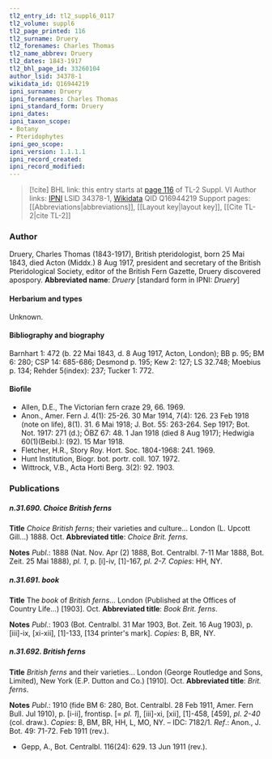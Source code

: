 ```yaml
---
tl2_entry_id: tl2_suppl6_0117
tl2_volume: suppl6
tl2_page_printed: 116
tl2_surname: Druery
tl2_forenames: Charles Thomas
tl2_name_abbrev: Druery
tl2_dates: 1843-1917
tl2_bhl_page_id: 33260104
author_lsid: 34378-1
wikidata_id: Q16944219
ipni_surname: Druery
ipni_forenames: Charles Thomas
ipni_standard_form: Druery
ipni_dates: 
ipni_taxon_scope: 
- Botany
- Pteridophytes
ipni_geo_scope: 
ipni_version: 1.1.1.1
ipni_record_created: 
ipni_record_modified:
---
```


> [!cite] BHL link: this entry starts at [page 116](https://www.biodiversitylibrary.org/page/33260104) of TL-2 Suppl. VI
> Author links: [IPNI](https://www.ipni.org/a/34378-1) LSID 34378-1, [Wikidata](https://www.wikidata.org/wiki/Q16944219) QID Q16944219
> Support pages: [[Abbreviations|abbreviations]], [[Layout key|layout key]], [[Cite TL-2|cite TL-2]]

### Author

Druery, Charles Thomas (1843-1917), British pteridologist, born 25 Mai 1843, died Acton (Middx.) 8 Aug 1917, president and secretary of the British Pteridological Society, editor of the British Fern Gazette, Druery discovered apospory. 
**Abbreviated name**: *Druery* \[standard form in IPNI: *Druery*\]

#### Herbarium and types

Unknown.

#### Bibliography and biography

Barnhart 1: 472 (b. 22 Mai 1843, d. 8 Aug 1917, Acton, London); BB p. 95; BM 6: 280; CSP 14: 685-686; Desmond p. 195; Kew 2: 127; LS 32.748; Moebius p. 134; Rehder 5(index): 237; Tucker 1: 772.

#### Biofile

- Allen, D.E., The Victorian fern craze 29, 66. 1969.
- Anon., Amer. Fern J. 4(1): 25-26. 30 Mar 1914, 7(4): 126. 23 Feb 1918 (note on life), 8(1). 31. 6 Mai 1918; J. Bot. 55: 263-264. Sep 1917; Bot. Not. 1917: 271 (d.); ÖBZ 67: 48. 1 Jan 1918 (died 8 Aug 1917); Hedwigia 60(1)(Beibl.): (92). 15 Mar 1918.
- Fletcher, H.R., Story Roy. Hort. Soc. 1804-1968: 241. 1969.
- Hunt Institution, Biogr. bot. portr. coll. 107. 1972.
- Wittrock, V.B., Acta Horti Berg. 3(2): 92. 1903.

### Publications

##### n.31.690. Choice British ferns

**Title**
*Choice British ferns*; their varieties and culture... London (L. Upcott Gill...) 1888. Oct.
**Abbreviated title**: *Choice Brit. ferns*.

**Notes**
*Publ*.: 1888 (Nat. Nov. Apr (2) 1888, Bot. Centralbl. 7-11 Mar 1888, Bot. Zeit. 25 Mai 1888), *pl. 1*, p. \[i\]-iv, \[1\]-167, *pl. 2-7. Copies*: HH, NY.

##### n.31.691. book

**Title**
The *book* of *British ferns*... London (Published at the Offices of Country Life...) \[1903\]. Oct.
**Abbreviated title**: *Book Brit. ferns*.

**Notes**
*Publ*.: 1903 (Bot. Centralbl. 31 Mar 1903, Bot. Zeit. 16 Aug 1903), p. \[iii\]-ix, \[xi-xii\], \[1\]-133, \[134 printer's mark\]. *Copies*: B, BR, NY.

##### n.31.692. British ferns

**Title**
*British ferns* and their varieties... London (George Routledge and Sons, Limited), New York (E.P. Dutton and Co.) \[1910\]. Oct.
**Abbreviated title**: *Brit. ferns*.

**Notes**
*Publ*.: 1910 (fide BM 6: 280, Bot. Centralbl. 28 Feb 1911, Amer. Fern Bull. Jul 1910), p. \[i-ii\], frontisp. \[= *pl. 1*\], \[iii\]-xi, \[xii\], \[1\]-458, \[459\], *pl. 2-40* (col. draw.). *Copies*: B, BM, BR, HH, L, MO, NY. – IDC: 7182/1.
*Ref*.: Anon., J. Bot. 49: 71-72. Feb 1911 (rev.).
- Gepp, A., Bot. Centralbl. 116(24): 629. 13 Jun 1911 (rev.).

